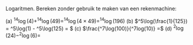 Logaritmen. Bereken zonder gebruik te maken van een rekenmachine:

(a) $^{14}\log(4) + ^{14}\log(49) = ^{14}\log(4 \times 49) = ^{14}\log(196)$
(b) $^5\log(\frac{1}{125}) = ^5\log(1) - ^5\log(125) = $
(c) $\frac{^7\log(100)}{^7log(10)} =$
(d) $^2\log(24) - ^2\log(6) =$
